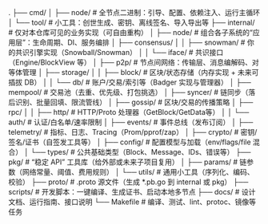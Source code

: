 .
├── cmd/
│   ├── node/              # 全节点二进制：引导、配置、依赖注入、运行主循环
│   └── tool/              # 小工具：创世生成、密钥、离线签名、导入导出等
├── internal/              # 仅对本仓库可见的业务实现（可自由重构）
│   ├── node/              # 组合各子系统的“应用层”：生命周期、DI、服务编排
│   ├── consensus/
│   │   ├── snowman/       # 你的共识引擎实现（Snowball/Snowman）
│   │   └── iface/         # 共识接口（Engine/BlockView 等）
│   ├── p2p/               # 节点间网络：传输层、消息编解码、对等体管理
│   ├── storage/
│   │   ├── block/         # 区块/状态存储（内存实现 + 未来可插拔 DB）
│   │   └── db/            # 账户/交易/索引等（Badger 实现与管理器）
│   ├── mempool/           # 交易池（去重、优先级、打包挑选）
│   ├── syncer/            # 链同步（落后识别、批量回填、限流管线）
│   ├── gossip/            # 区块/交易的传播策略
│   ├── rpc/
│   │   ├── http/          # HTTP/Proto 处理器（GetBlock/GetData等）
│   │   └── auth/          # 认证/白名单/速率限制
│   ├── events/            # 事件总线（发布订阅）
│   ├── telemetry/         # 指标、日志、Tracing（Prom/pprof/zap）
│   ├── crypto/            # 密钥/签名/证书（自签发工具等）
│   ├── config/            # 配置模型与加载（env/flags/file 混合）
│   └── types/             # 公共基础类型（Block、Message、IDs、错误等）
├── pkg/                   # “稳定 API” 工具库（给外部或未来子项目复用）
│   ├── params/            # 链参数（网络常量、阈值、费用规则）
│   └── utils/             # 通用小工具（序列化、编码、校验）
├── proto/                 # .proto 源文件（生成 *.pb.go 到 internal 或 pkg）
├── scripts/               # 开发脚本：一键编译、生成证书、启动本地多节点
├── docs/                  # 设计文档、运行指南、接口说明
└── Makefile               # 编译、测试、lint、protoc、镜像等任务

